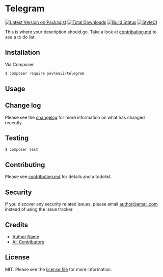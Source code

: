 # Telegram

[![Latest Version on Packagist][ico-version]][link-packagist]
[![Total Downloads][ico-downloads]][link-downloads]
[![Build Status][ico-travis]][link-travis]
[![StyleCI][ico-styleci]][link-styleci]

This is where your description should go. Take a look at [contributing.md](contributing.md) to see a to do list.

## Installation

Via Composer

``` bash
$ composer require yevhenii/telegram
```

## Usage

## Change log

Please see the [changelog](changelog.md) for more information on what has changed recently.

## Testing

``` bash
$ composer test
```

## Contributing

Please see [contributing.md](contributing.md) for details and a todolist.

## Security

If you discover any security related issues, please email author@email.com instead of using the issue tracker.

## Credits

- [Author Name][link-author]
- [All Contributors][link-contributors]

## License

MIT. Please see the [license file](license.md) for more information.

[ico-version]: https://img.shields.io/packagist/v/yevhenii/telegram.svg?style=flat-square
[ico-downloads]: https://img.shields.io/packagist/dt/yevhenii/telegram.svg?style=flat-square
[ico-travis]: https://img.shields.io/travis/yevhenii/telegram/master.svg?style=flat-square
[ico-styleci]: https://styleci.io/repos/12345678/shield

[link-packagist]: https://packagist.org/packages/yevhenii/telegram
[link-downloads]: https://packagist.org/packages/yevhenii/telegram
[link-travis]: https://travis-ci.org/yevhenii/telegram
[link-styleci]: https://styleci.io/repos/12345678
[link-author]: https://github.com/yevhenii
[link-contributors]: ../../contributors
